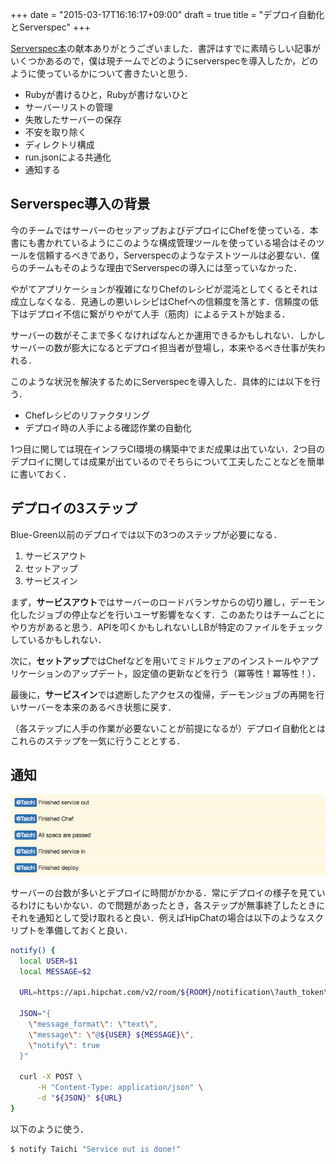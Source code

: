 +++
date = "2015-03-17T16:16:17+09:00"
draft = true
title = "デプロイ自動化とServerspec"
+++

[Serverspec本](http://www.oreilly.co.jp/books/9784873117096/)の献本ありがとうございました．書評はすでに素晴らしい記事がいくつかあるので，僕は現チームでどのようにserverspecを導入したか，どのように使っているかについて書きたいと思う．

- Rubyが書けるひと，Rubyが書けないひと
- サーバーリストの管理
- 失敗したサーバーの保存
- 不安を取り除く
- ディレクトリ構成
- run.jsonによる共通化
- 通知する

## Serverspec導入の背景

今のチームではサーバーのセッアップおよびデプロイにChefを使っている．本書にも書かれているようにこのような構成管理ツールを使っている場合はそのツールを信頼するべきであり，Serverspecのようなテストツールは必要ない．僕らのチームもそのような理由でServerspecの導入には至っていなかった．

やがてアプリケーションが複雑になりChefのレシピが混沌としてくるとそれは成立しなくなる．見通しの悪いレシピはChefへの信頼度を落とす．信頼度の低下はデプロイ不信に繋がりやがて人手（筋肉）によるテストが始まる．

サーバーの数がそこまで多くなければなんとか運用できるかもしれない．しかしサーバーの数が膨大になるとデプロイ担当者が登場し，本来やるべき仕事が失われる．

このような状況を解決するためにServerspecを導入した．具体的には以下を行う．

- Chefレシピのリファクタリング
- デプロイ時の人手による確認作業の自動化

1つ目に関しては現在インフラCI環境の構築中でまだ成果は出ていない．2つ目のデプロイに関しては成果が出ているのでそちらについて工夫したことなどを簡単に書いておく．

## デプロイの3ステップ

Blue-Green以前のデプロイでは以下の3つのステップが必要になる．

1. サービスアウト
2. セットアップ
3. サービスイン

まず，**サービスアウト**ではサーバーのロードバランサからの切り離し，デーモン化したジョブの停止などを行いユーザ影響をなくす．このあたりはチームごとにやり方があると思う．APIを叩くかもしれないしLBが特定のファイルをチェックしているかもしれない．

次に，**セットアップ**ではChefなどを用いてミドルウェアのインストールやアプリケーションのアップデート，設定値の更新などを行う（冪等性！冪等性！）．

最後に，**サービスイン**では遮断したアクセスの復帰，デーモンジョブの再開を行いサーバーを本来のあるべき状態に戻す．

（各ステップに人手の作業が必要ないことが前提になるが）デプロイ自動化とはこれらのステップを一気に行うこととする．


## 通知

<img src="/images/hipchat-deploy.png" class="image">

サーバーの台数が多いとデプロイに時間がかかる．常にデプロイの様子を見ているわけにもいかない．ので問題があったとき，各ステップが無事終了したときにそれを通知として受け取れると良い．例えばHipChatの場合は以下のようなスクリプトを準備しておくと良い．

```bash
notify() {
  local USER=$1
  local MESSAGE=$2
    
  URL=https://api.hipchat.com/v2/room/${ROOM}/notification\?auth_token\=${TOKEN}
    
  JSON="{
    \"message_format\": \"text\",
    \"message\": \"@${USER} ${MESSAGE}\",
    \"notify\": true
  }"
    
  curl -X POST \
      -H "Content-Type: application/json" \
      -d "${JSON}" ${URL}
}
```

以下のように使う．

```bash
$ notify Taichi "Service out is done!"
```



